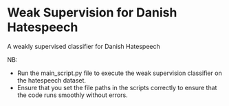 # Weak Supervision for Danish Hatespeech
A weakly supervised classifier for Danish Hatespeech

NB: 
* Run the main_script.py file to execute the weak supervision classifier on the hatespeech dataset.
* Ensure that you set the file paths in the scripts correctly to ensure that the code runs smoothly without errors.

